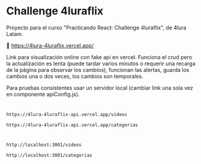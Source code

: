 # Challenge 4luraflix

Proyecto para el curso "Practicando React: Challenge 4luraflix", de 4lura Latam.

🔗 https://4lura-4luraflix.vercel.app/

Link para visualización online con fake api en vercel. Funciona el crud pero la actualización es lenta (puede tardar varios minutos o requerir una recarga de la página para observar los cambios), funcionan las alertas, guarda los cambios una o dos veces, los cambios son temporales. 

Para pruebas consistentes usar un servidor local (cambiar link una sola vez en componente apiConfig.js).

#
    https://4lura-4luraflix-api.vercel.app/videos

    https://4lura-4luraflix-api.vercel.app/categorias

#

    http://localhost:3001/videos

    http://localhost:3001/categorias

